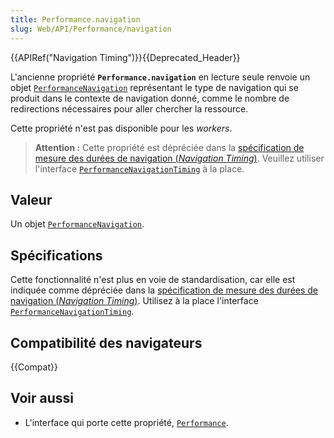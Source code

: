 ```yaml
---
title: Performance.navigation
slug: Web/API/Performance/navigation
---
```

{{APIRef("Navigation Timing")}}{{Deprecated_Header}}

L'ancienne propriété **`Performance.navigation`** en lecture seule renvoie un objet [`PerformanceNavigation`](/fr/docs/Web/API/PerformanceNavigation) représentant le type de navigation qui se produit dans le contexte de navigation donné, comme le nombre de redirections nécessaires pour aller chercher la ressource.

Cette propriété n'est pas disponible pour les <i lang="en">workers</i>.

> **Attention :** Cette propriété est dépréciée dans la [spécification de mesure des durées de navigation (<i lang="en">Navigation Timing</i>)](https://w3c.github.io/navigation-timing/#obsolete). Veuillez utiliser l'interface [`PerformanceNavigationTiming`](/fr/docs/Web/API/PerformanceNavigationTiming) à la place.

## Valeur

Un objet [`PerformanceNavigation`](/fr/docs/Web/API/PerformanceNavigation).

## Spécifications

Cette fonctionnalité n'est plus en voie de standardisation, car elle est indiquée comme dépréciée dans la [spécification de mesure des durées de navigation (<i lang="en">Navigation Timing</i>)](https://w3c.github.io/navigation-timing/#obsolete). Utilisez à la place l'interface [`PerformanceNavigationTiming`](/fr/docs/Web/API/PerformanceNavigationTiming).

## Compatibilité des navigateurs

{{Compat}}

## Voir aussi

- L'interface qui porte cette propriété, [`Performance`](/fr/docs/Web/API/Performance).
